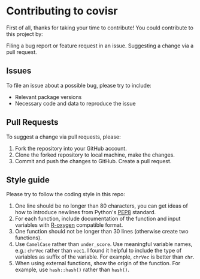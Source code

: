# Contributing to covisr
First of all, thanks for taking your time to contribute!
You could contribute to this project by:

Filing a bug report or feature request in an issue.
Suggesting a change via a pull request.

## Issues
To file an issue about a possible bug, please try to include:

* Relevant package versions
* Necessary code and data to reproduce the issue

## Pull Requests
To suggest a change via pull requests, please:

1. Fork the repository into your GitHub account.
2. Clone the forked repository to local machine, make the changes.
3. Commit and push the changes to GitHub. Create a pull request.

## Style guide
Please try to follow the coding style in this repo:
1. One line should be no longer than 80 characters, you can get ideas of how to introduce newlines from Python's [PEP8](https://pep8.readthedocs.io) standard.
2. For each function, include documentation of the function and input variables with [R-oxygen](https://cran.r-project.org/web/packages/roxygen2/vignettes/rd.html) compatible format.
3. One function should not be longer than 30 lines (otherwise create two functions).
4. Use `CamelCase` rather than `under_score`. Use meaningful variable names, e.g.: `chrVec` rather than `vec1`. I found it helpful to include the type of variables as suffix of the variable. For example, `chrVec` is better than `chr`.
5. When using external functions, show the origin of the function. For example, use `hash::hash()` rather than `hash()`.
